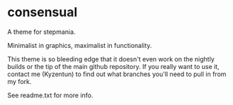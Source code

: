 consensual
==========

A theme for stepmania.

Minimalist in graphics, maximalist in functionality.

This theme is so bleeding edge that it doesn't even work on the nightly builds or the tip of the main github repository.  If you really want to use it, contact me (Kyzentun) to find out what branches you'll need to pull in from my fork.

See readme.txt for more info.
